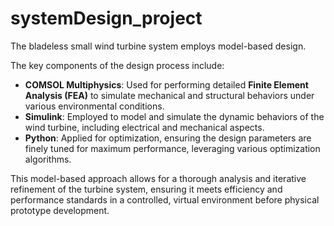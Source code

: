# systemDesign_project

The bladeless small wind turbine system employs model-based design.

The key components of the design process include:
- **COMSOL Multiphysics**: Used for performing detailed **Finite Element Analysis (FEA)** to simulate mechanical and structural behaviors under various environmental conditions.
- **Simulink**: Employed to model and simulate the dynamic behaviors of the wind turbine, including electrical and mechanical aspects.
- **Python**: Applied for optimization, ensuring the design parameters are finely tuned for maximum performance, leveraging various optimization algorithms.

This model-based approach allows for a thorough analysis and iterative refinement of the turbine system, ensuring it meets efficiency and performance standards in a controlled, virtual environment before physical prototype development.

